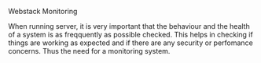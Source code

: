 Webstack Monitoring

When running server, it is very important that the behaviour and the health of a system is as freqquently as possible checked. This helps in checking if things are working as expected and if there are any security or perfomance concerns.
Thus the need for a monitoring system.

